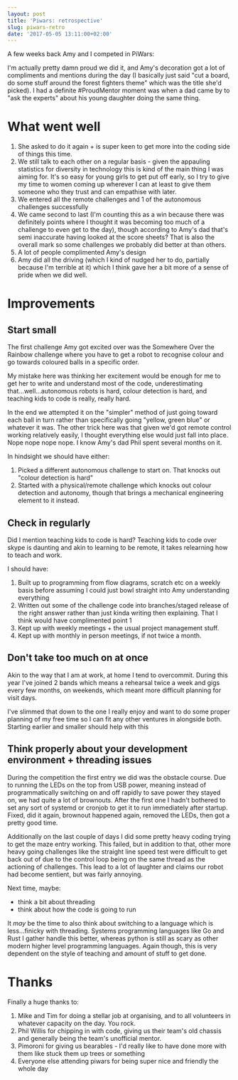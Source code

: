 ```yaml
---
layout: post
title: 'Piwars: retrospective'
slug: piwars-retro
date: '2017-05-05 13:11:00+02:00'
---
```


A few weeks back Amy and I competed in PiWars:
![]()

I'm actually pretty damn proud we did it, and Amy's decoration got a lot of compliments and mentions during the day (I basically just said "cut a board, do some stuff around the forest fighters theme" which was the title she'd picked). I had a definite #ProudMentor moment was when a dad came by to "ask the experts" about his young daughter doing the same thing. 


# What went well

1. She asked to do it again + is super keen to get more into the coding side of things this time.
1. We still talk to each other on a regular basis - given the appauling statistics for diversity in technology this is kind of the main thing I was aiming for. It's so easy for young girls to get put off early, so I try to give my time to women coming up wherever I can at least to give them someone who they trust and can empathise with later.
1. We entered all the remote challenges and 1 of the autonomous challenges successfully
1. We came second to last (I'm counting this as a win because there was definitely points where I thought it was becoming too much of a challenge to even get to the day), though according to Amy's dad that's semi inaccurate having looked at the score sheets? That is also the overall mark so some challenges we probably did better at than others.
1. A lot of people complimented Amy's design
1. Amy did all the driving (which I kind of nudged her to do, partially because I'm terrible at it) which I think gave her a bit more of a sense of pride when we did well.

# Improvements
## Start small
The first challenge Amy got excited over was the Somewhere Over the Rainbow challenge where you have to get a robot to recognise colour and go towards coloured balls in a specific order.

My mistake here was thinking her excitement would be enough for me to get her to write and understand most of the code, underestimating that...well...autonomous robots is hard, colour detection is hard, and teaching kids to code is really, really hard.

In the end we attempted it on the "simpler" method of just going toward each ball in turn rather than specifically going "yellow, green blue" or whatever it was.
The other trick here was that given we'd got remote control working relatively easily, I thought everything else would just fall into place. Nope nope nope nope. I know Amy's dad Phil spent several months on it.

In hindsight we should have either:
1. Picked a different autonomous challenge to start on. That knocks out "colour detection is hard"
1. Started with a physical/remote challenge which knocks out colour detection and autonomy, though that brings a mechanical engineering element to it instead.

## Check in regularly
Did I mention teaching kids to code is hard? Teaching kids to code over skype is daunting and akin to learning to be remote, it takes relearning how to teach and work.

I should have:
1. Built up to programming from flow diagrams, scratch etc on a weekly basis before assuming I could just bowl straight into Amy understanding everything
1. Written out some of the challenge code into branches/staged release of the right answer rather than just kinda writing then explaining. That I think would have complimented point 1
1. Kept up with weekly meetings + the usual project management stuff.
1. Kept up with monthly in person meetings, if not twice a month.

## Don't take too much on at once
Akin to the way that I am at work, at home I tend to overcommit. During this year I've joined 2 bands which means a rehearsal twice a week and gigs every few months, on weekends, which meant more difficult planning for visit days.

I've slimmed that down to the one I really enjoy and want to do some proper planning of my free time so I can fit any other ventures in alongside both. Starting earlier and smaller should help with this

## Think properly about your development environment + threading issues
During the competition the first entry we did was the obstacle course. Due to running the LEDs on the top from USB power, meaning instead of programmatically switching on and off rapidly to save power they stayed on, we had quite a lot of brownouts.
After the first one I hadn't bothered to set any sort of systemd or cronjob to get it to run immediately after startup. Fixed, did it again, brownout happened again, removed the LEDs, then got a pretty good time.

Additionally on the last couple of days I did some pretty heavy coding trying to get the maze entry working. This failed, but in addition to that, other more heavy going challenges like the straight line speed test were difficult to get back out of due to the control loop being on the same thread as the actioning of challenges.
This lead to a lot of laughter and claims our robot had become sentient, but was fairly annoying.

Next time, maybe:
- think a bit about threading
- think about how the code is going to run

It *may* be the time to also think about switching to a language which is less...finicky with threading. Systems programming languages like Go and Rust I gather handle this better, whereas python is still as scary as other modern higher level programming languages. Again though, this is very dependent on the style of teaching and amount of stuff to get done.

# Thanks
Finally a huge thanks to:
1. Mike and Tim for doing a stellar job at organising, and to all volunteers in whatever capacity on the day. You rock.
1. Phil Willis for chipping in with code, giving us their team's old chassis and generally being the team's unofficial mentor.
1. Pimoroni for giving us bearables - I'd really like to have done more with them like stuck them up trees or something
1. Everyone else attending piwars for being super nice and friendly the whole day
